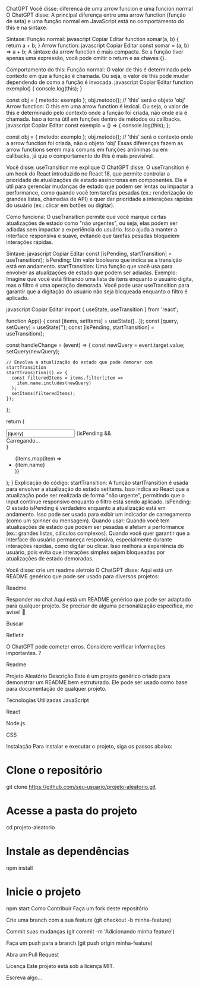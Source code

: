 ChatGPT
Você disse:
diferenca de uma arrow funcion e uma funcion normal  
O ChatGPT disse:
A principal diferença entre uma arrow function (função de seta) e uma função normal em JavaScript está no comportamento do this e na sintaxe.

Sintaxe:
Função normal:
javascript
Copiar
Editar
function somar(a, b) {
return a + b;
}
Arrow function:
javascript
Copiar
Editar
const somar = (a, b) => a + b;
A sintaxe da arrow function é mais compacta. Se a função tiver apenas uma expressão, você pode omitir o return e as chaves {}.

Comportamento do this:
Função normal: O valor de this é determinado pelo contexto em que a função é chamada. Ou seja, o valor de this pode mudar dependendo de como a função é invocada.
javascript
Copiar
Editar
function exemplo() {
console.log(this);
}

const obj = { metodo: exemplo };
obj.metodo(); // 'this' será o objeto 'obj'
Arrow function: O this em uma arrow function é lexical. Ou seja, o valor de this é determinado pelo contexto onde a função foi criada, não onde ela é chamada. Isso a torna útil em funções dentro de métodos ou callbacks.
javascript
Copiar
Editar
const exemplo = () => {
console.log(this);
};

const obj = { metodo: exemplo };
obj.metodo(); // 'this' será o contexto onde a arrow function foi criada, não o objeto 'obj'
Essas diferenças fazem as arrow functions serem mais comuns em funções anônimas ou em callbacks, já que o comportamento do this é mais previsível.

Você disse:
useTransition me explique
O ChatGPT disse:
O useTransition é um hook do React introduzido no React 18, que permite controlar a prioridade de atualizações de estado assíncronas em componentes. Ele é útil para gerenciar mudanças de estado que podem ser lentas ou impactar a performance, como quando você tem tarefas pesadas (ex.: renderização de grandes listas, chamadas de API) e quer dar prioridade a interações rápidas do usuário (ex.: clicar em botões ou digitar).

Como funciona:
O useTransition permite que você marque certas atualizações de estado como "não urgentes", ou seja, elas podem ser adiadas sem impactar a experiência do usuário. Isso ajuda a manter a interface responsiva e suave, evitando que tarefas pesadas bloqueiem interações rápidas.

Sintaxe:
javascript
Copiar
Editar
const [isPending, startTransition] = useTransition();
isPending: Um valor booleano que indica se a transição está em andamento.
startTransition: Uma função que você usa para envolver as atualizações de estado que podem ser adiadas.
Exemplo:
Imagine que você está filtrando uma lista de itens enquanto o usuário digita, mas o filtro é uma operação demorada. Você pode usar useTransition para garantir que a digitação do usuário não seja bloqueada enquanto o filtro é aplicado.

javascript
Copiar
Editar
import { useState, useTransition } from 'react';

function App() {
const [items, setItems] = useState([...]);
const [query, setQuery] = useState('');
const [isPending, startTransition] = useTransition();

const handleChange = (event) => {
const newQuery = event.target.value;
setQuery(newQuery);

    // Envolva a atualização do estado que pode demorar com startTransition
    startTransition(() => {
      const filteredItems = items.filter(item =>
        item.name.includes(newQuery)
      );
      setItems(filteredItems);
    });

};

return (

<div>
<input type="text" value={query} onChange={handleChange} />
{isPending && <div>Carregando...</div>}
<ul>
{items.map(item => <li key={item.id}>{item.name}</li>)}
</ul>
</div>
);
}
Explicação do código:
startTransition: A função startTransition é usada para envolver a atualização do estado setItems. Isso indica ao React que a atualização pode ser realizada de forma "não urgente", permitindo que o input continue responsivo enquanto o filtro está sendo aplicado.
isPending: O estado isPending é verdadeiro enquanto a atualização está em andamento. Isso pode ser usado para exibir um indicador de carregamento (como um spinner ou mensagem).
Quando usar:
Quando você tem atualizações de estado que podem ser pesadas e afetam a performance (ex.: grandes listas, cálculos complexos).
Quando você quer garantir que a interface do usuário permaneça responsiva, especialmente durante interações rápidas, como digitar ou clicar.
Isso melhora a experiência do usuário, pois evita que interações simples sejam bloqueadas por atualizações de estado demoradas.

Você disse:
crie um readme aletroio
O ChatGPT disse:
Aqui está um README genérico que pode ser usado para diversos projetos:

Readme

Responder no chat
Aqui está um README genérico que pode ser adaptado para qualquer projeto. Se precisar de alguma personalização específica, me avise! 🚀

Buscar

Refletir

O ChatGPT pode cometer erros. Considere verificar informações importantes.
?

Readme

Projeto Aleatório
Descrição
Este é um projeto genérico criado para demonstrar um README bem estruturado. Ele pode ser usado como base para documentação de qualquer projeto.

Tecnologias Utilizadas
JavaScript

React

Node.js

CSS

Instalação
Para instalar e executar o projeto, siga os passos abaixo:

# Clone o repositório

git clone https://github.com/seu-usuario/projeto-aleatorio.git

# Acesse a pasta do projeto

cd projeto-aleatorio

# Instale as dependências

npm install

# Inicie o projeto

npm start
Como Contribuir
Faça um fork deste repositório

Crie uma branch com a sua feature (git checkout -b minha-feature)

Commit suas mudanças (git commit -m 'Adicionando minha feature')

Faça um push para a branch (git push origin minha-feature)

Abra um Pull Request

Licença
Este projeto está sob a licença MIT.

Escreva algo…
